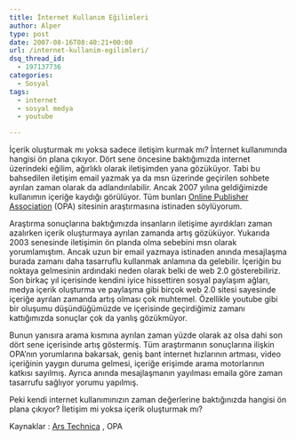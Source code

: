 ```yaml
---
title: İnternet Kullanım Eğilimleri
author: Alper
type: post
date: 2007-08-16T08:40:21+00:00
url: /internet-kullanim-egilimleri/
dsq_thread_id:
  - 197137736
categories:
  - Sosyal
tags:
  - internet
  - sosyal medya
  - youtube

---
```

İçerik oluşturmak mı yoksa sadece iletişim kurmak mı? İnternet kullanımında hangisi ön plana çıkıyor. Dört sene öncesine baktığımızda internet üzerindeki eğilim, ağırlıklı olarak iletişimden yana gözüküyor. Tabi bu bahsedilen iletişim email yazmak ya da msn üzerinde geçirilen sohbete ayrılan zaman olarak da adlandırılabilir. Ancak 2007 yılına geldiğimizde kullanımın içeriğe kaydığı görülüyor. Tüm bunları [Online Publisher Association][1] (OPA) sitesinin araştırmasına istinaden söylüyorum.

Araştırma sonuçlarına baktığımızda insanların iletişime ayırdıkları zaman azalırken içerik oluşturmaya ayrılan zamanda artış gözüküyor. Yukarıda 2003 senesinde iletişimin ön planda olma sebebini msn olarak yorumlamıştım. Ancak uzun bir email yazmaya istinaden anında mesajlaşma burada zamanı daha tasarruflu kullanmak anlamına da gelebilir. İçeriğin bu noktaya gelmesinin ardındaki neden olarak belki de web 2.0 gösterebiliriz. Son birkaç yıl içerisinde kendini iyice hissettiren sosyal paylaşım ağları, medya içerik oluşturma ve paylaşma gibi birçok web 2.0 sitesi sayesinde içeriğe ayrılan zamanda artış olması çok muhtemel. Özellikle youtube gibi bir oluşumu düşündüğümüzde ve içerisinde geçirdiğimiz zamanı kattığımızda sonuçlar çok da yanlış gözükmüyor.

Bunun yanısıra arama kısmına ayrılan zaman yüzde olarak az olsa dahi son dört sene içerisinde artış göstermiş. Tüm araştırmanın sonuçlarına ilişkin OPA&#8217;nın yorumlarına bakarsak, geniş bant internet hızlarının artması, video içeriğinin yaygın duruma gelmesi, içeriğe erişimde arama motorlarının katkısı sayılmış. Ayrıca anında mesajlaşmanın yayılması emaila göre zaman tasarrufu sağlıyor yorumu yapılmış.

Peki kendi internet kullanımınızın zaman değerlerine baktığınızda hangisi ön plana çıkıyor? İletişim mi yoksa içerik oluşturmak mı?

Kaynaklar : [Ars Technica][2] , OPA

 [1]: http://www.online-publishers.org/
 [2]: http://arstechnica.com/news.ars/post/20070813-study-primary-role-of-the-internet-shifting-from-communications-to-content.html